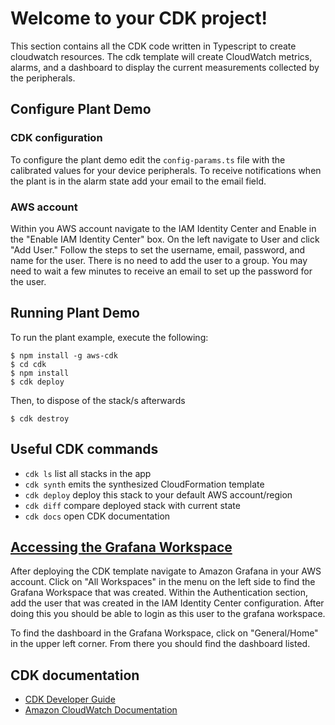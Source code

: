
# Welcome to your CDK project! 

This section contains all the CDK code written in Typescript to create cloudwatch resources. The cdk template will create CloudWatch metrics, alarms, and a dashboard to display the current measurements collected by the peripherals.

## Configure Plant Demo

### CDK configuration
To configure the plant demo edit the `config-params.ts` file with the calibrated values for your device peripherals. To receive notifications when the plant is in the alarm state add your email to the email field.

### AWS account

Within you AWS account navigate to the IAM Identity Center and Enable in the "Enable IAM Identity Center" box. On the left navigate to User and click "Add User." Follow the steps to set the username, email, password, and name for the user. There is no need to add the user to a group. You may need to wait a few minutes to receive an email to set up the password for the user.

## Running Plant Demo

To run the plant example, execute the following:

```
$ npm install -g aws-cdk
$ cd cdk
$ npm install
$ cdk deploy
```

Then, to dispose of the stack/s afterwards

```
$ cdk destroy
```

## Useful CDK commands

 * `cdk ls`          list all stacks in the app
 * `cdk synth`       emits the synthesized CloudFormation template
 * `cdk deploy`      deploy this stack to your default AWS account/region
 * `cdk diff`        compare deployed stack with current state
 * `cdk docs`        open CDK documentation

## [Accessing the Grafana Workspace](https://docs.aws.amazon.com/grafana/latest/userguide/AMG-working-with-Grafana-workspace.html)

After deploying the CDK template navigate to Amazon Grafana in your AWS account. Click on "All Workspaces" in the menu on the left side to find the Grafana Workspace that was created. Within the Authentication section, add the user that was created in the IAM Identity Center configuration. After doing this you should be able to login as this user to the grafana workspace.

To find the dashboard in the Grafana Workspace, click on "General/Home" in the upper left corner. From there you should find the dashboard listed.

## CDK documentation

* [CDK Developer Guide](https://docs.aws.amazon.com/cdk/latest/guide/work-with-cdk-typescript.html)  
* [Amazon CloudWatch Documentation](https://docs.aws.amazon.com/AmazonCloudWatch/latest/monitoring/WhatIsCloudWatch.html)
